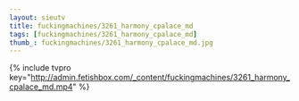```yaml
--- 
layout: sieutv
title: fuckingmachines/3261_harmony_cpalace_md
tags: [fuckingmachines/3261_harmony_cpalace_md]
thumb_: fuckingmachines/3261_harmony_cpalace_md.jpg
---
```

{% include tvpro key="http://admin.fetishbox.com/_content/fuckingmachines/3261_harmony_cpalace_md.mp4" %} 
